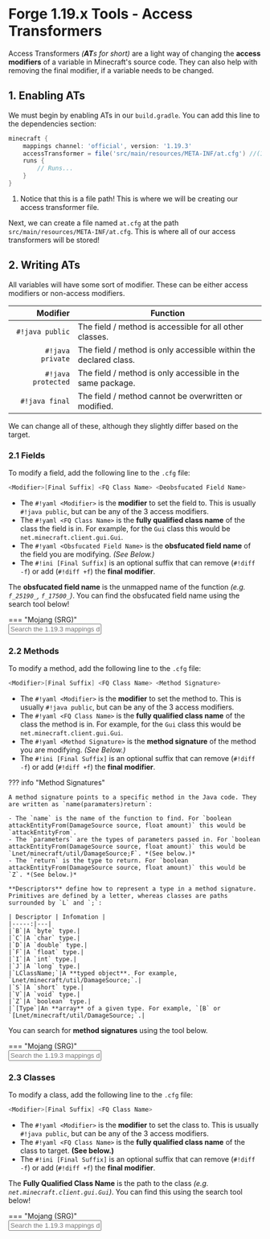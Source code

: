 # Forge 1.19.x Tools - Access Transformers

Access Transformers _(**AT**s for short)_ are a light way of changing the **access modifiers** of a variable in Minecraft's source code.
They can also help with removing the final modifier, if a variable needs to be changed.

## 1. Enabling ATs

We must begin by enabling ATs in our `build.gradle`. You can add this line to the dependencies section:

```groovy title="Enabling Access Transformers" hl_lines="3"
minecraft {
	mappings channel: 'official', version: '1.19.3'
	accessTransformer = file('src/main/resources/META-INF/at.cfg') //(1)!
	runs {
		// Runs...
	}
}
```

1. Notice that this is a file path! This is where we will be creating our access transformer file.

Next, we can create a file named `at.cfg` at the path `src/main/resources/META-INF/at.cfg`.
This is where all of our access transformers will be stored!

## 2. Writing ATs

All variables will have some sort of modifier. These can be either access modifiers or non-access modifiers.

|           Modifier | Function                                                         |
| -----------------: | ---------------------------------------------------------------- |
|    `#!java public` | The field / method is accessible for all other classes.          |
|   `#!java private` | The field / method is only accessible within the declared class. |
| `#!java protected` | The field / method is only accessible in the same package.       |
|     `#!java final` | The field / method cannot be overwritten or modified.            |

We can change all of these, although they slightly differ based on the target.

### 2.1 Fields

To modify a field, add the following line to the `.cfg` file:

```cs
<Modifier>[Final Suffix] <FQ Class Name> <Deobsfucated Field Name>
```

- The `#!yaml <Modifier>` is the **modifier** to set the field to. This is usually `#!java public`, but can be any of the 3 access modifiers.
- The `#!yaml <FQ Class Name>` is the **fully qualified class name** of the class the field is in. For example, for the `Gui` class this would be `net.minecraft.client.gui.Gui`.
- The `#!yaml <Obsfucated Field Name>` is the **obsfucated field name** of the field you are modifying. _(See Below.)_
- The `#!ini [Final Suffix]` is an optional suffix that can remove (`#!diff -f`) or add (`#!diff +f`) the **final modifier**.

The **obsfucated field name** is the unmapped name of the function *(e.g. `f_25190_`, `f_17500_`)*. You can find the obsfucated field name using the search tool below!
<div class="mappingDiv" markdown>
<div class="mappingsNamespaces" markdown>
=== "Mojang (SRG)"
</div>
<div class="mappingSearchBox">
	<label>
<input class="mappingSearchInput" placeholder="Search the 1.19.3 mappings database..." version="1.19.3" allow="true,false,false"/>
</label>
	<div class="mappingSearchRes">
		<ol class="mappingSearchList"></ol>
	</div>
</div>
</div>

### 2.2 Methods

To modify a method, add the following line to the `.cfg` file:

```cs
<Modifier>[Final Suffix] <FQ Class Name> <Method Signature>
```

- The `#!yaml <Modifier>` is the **modifier** to set the method to. This is usually `#!java public`, but can be any of the 3 access modifiers.
- The `#!yaml <FQ Class Name>` is the **fully qualified class name** of the class the method is in. For example, for the `Gui` class this would be `net.minecraft.client.gui.Gui`.
- The `#!yaml <Method Signature>` is the **method signature** of the method you are modifying. _(See Below.)_
- The `#!ini [Final Suffix]` is an optional suffix that can remove (`#!diff -f`) or add (`#!diff +f`) the **final modifier**.

??? info "Method Signatures"

	A method signature points to a specific method in the Java code. They are written as `name(paramaters)return`:

	- The `name` is the name of the function to find. For `boolean attackEntityFrom(DamageSource source, float amount)` this would be `attackEntityFrom`.
	- The `parameters` are the types of parameters passed in. For `boolean attackEntityFrom(DamageSource source, float amount)` this would be `Lnet/minecraft/util/DamageSource;F`. *(See below.)*
	- The `return` is the type to return. For `boolean attackEntityFrom(DamageSource source, float amount)` this would be `Z`. *(See below.)*

	**Descriptors** define how to represent a type in a method signature. Primitives are defined by a letter, whereas classes are paths surrounded by `L` and `;`:

	| Descriptor | Infomation |
	|-----:|---|
	|`B`|A `byte` type.|
	|`C`|A `char` type.|
	|`D`|A `double` type.|
	|`F`|A `float` type.|
	|`I`|A `int` type.|
	|`J`|A `long` type.|
	|`LClassName;`|A **typed object**. For example, `Lnet/minecraft/util/DamageSource;`.|
	|`S`|A `short` type.|
	|`V`|A `void` type.|
	|`Z`|A `boolean` type.|
	|`[Type`|An **array** of a given type. For example, `[B` or `[Lnet/minecraft/util/DamageSource;`.|

You can search for **method signatures** using the tool below.

<div class="mappingDiv" markdown>
<div class="mappingsNamespaces" markdown>
=== "Mojang (SRG)"
</div>
<div class="mappingSearchBox">
	<input class="mappingSearchInput" placeholder="Search the 1.19.3 mappings database..." version="1.19.3" allow="false,true,false"/>
	<div class="mappingSearchRes">
		<ol class="mappingSearchList"></ol>
	</div>
</div>
</div>

### 2.3 Classes

To modify a class, add the following line to the `.cfg` file:

```cs
<Modifier>[Final Suffix] <FQ Class Name>
```

- The `#!yaml <Modifier>` is the **modifier** to set the class to. This is usually `#!java public`, but can be any of the 3 access modifiers.
- The `#!yaml <FQ Class Name>` is the **fully qualified class name** of the class to target. __(See below.)__
- The `#!ini [Final Suffix]` is an optional suffix that can remove (`#!diff -f`) or add (`#!diff +f`) the **final modifier**.

The **Fully Qualified Class Name** is the path to the class *(e.g. `net.minecraft.client.gui.Gui`)*. You can find this using the search tool below!
<div class="mappingDiv" markdown>
<div class="mappingsNamespaces" markdown>
=== "Mojang (SRG)"
</div>
<div class="mappingSearchBox">
	<input class="mappingSearchInput" placeholder="Search the 1.19.3 mappings database..." version="1.19.3" allow="false,false,true"/>
	<div class="mappingSearchRes">
		<ol class="mappingSearchList"></ol>
	</div>
</div>
</div>
